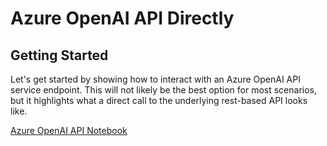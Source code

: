 # Azure OpenAI API Directly

## Getting Started

Let's get started by showing how to interact with an Azure OpenAI API service endpoint. This will not likely be the best option for most scenarios, but it highlights what a direct call to the underlying rest-based API looks like.

[Azure OpenAI API Notebook](azureopenaiapi.ipynb)
